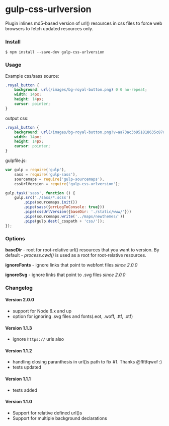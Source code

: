 gulp-css-urlversion
=====================

Plugin inlines md5-based version of url() resources in css files to force web browsers to fetch updated resources only.

### Install

    $ npm install --save-dev gulp-css-urlversion


### Usage

Example css/sass source:

```css
.royal_button {
    background: url(/images/bg-royal-button.png) 0 0 no-repeat;
    width: 14px;
    height: 14px;
    cursor: pointer;
}
```

output css:
```css
.royal_button {
    background: url(/images/bg-royal-button.png?v=aa73ac3b951818635c87dc4f56e9cc97) 0 0 no-repeat;
    width: 14px;
    height: 14px;
    cursor: pointer;
}
```

gulpfile.js:

```js
var gulp = require('gulp'),
    sass = require('gulp-sass'),
    sourcemaps = require('gulp-sourcemaps'),
    cssUrlVersion = require('gulp-css-urlversion');

gulp.task('sass', function () {
    gulp.src('./sass/*.scss')
        .pipe(sourcemaps.init())
        .pipe(sass({errLogToConsole: true}))
        .pipe(cssUrlVersion({baseDir: './static/www/'}))
        .pipe(sourcemaps.write('../maps/newthemes/'))
        .pipe(gulp.dest(_csspath + 'css/'));
});

```

### Options

**baseDir** - root for root-relative url() resources that you want to version.
By default - *process.cwd()* is used as a root for root-relative resources.

**ignoreFonts** - ignore links that point to webfont files *since 2.0.0*

**ignoreSvg** - ignore links that point to .svg files *since 2.0.0*


### Changelog

#### Version 2.0.0

- support for Node 6.x and up
- option for ignoring .svg files and fonts(.eot, .woff, .ttf, .otf)

#### Version 1.1.3

- ignore `https://` urls also

#### Version 1.1.2

- handling closing paranthesis in url()s path to fix #1. Thanks @flftfqwxf :)
- tests updated

#### Version 1.1.1

- tests added

#### Version 1.1.0

- Support for relative defined url()s
- Support for multiple background declarations
